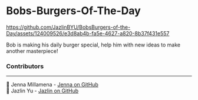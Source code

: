 # Bobs-Burgers-Of-The-Day


https://github.com/JazlinBYU/BobsBurgers-of-the-Day/assets/124009526/e3d8ab4b-fa5e-4627-a820-8b37f431e557


Bob is making his daily burger special, help him with new ideas to make another masterpiece!

### Contributors

---

📖 Jenna Millamena - [Jenna on GitHub](https://github.com/jmillamena)
<br />
📖 Jazlin Yu - [Jazlin on GitHub](https://github.com/JazlinBYU)
<br />
